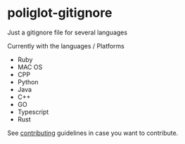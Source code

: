 # poliglot-gitignore
Just a gitignore file for several languages

Currently with the languages / Platforms

* Ruby
* MAC OS
* CPP
* Python
* Java
* C++ 
* GO
* Typescript
* Rust

See [contributing](https://github.com/niquefa/polyglot-gitignore) guidelines in case you want to contribute.

